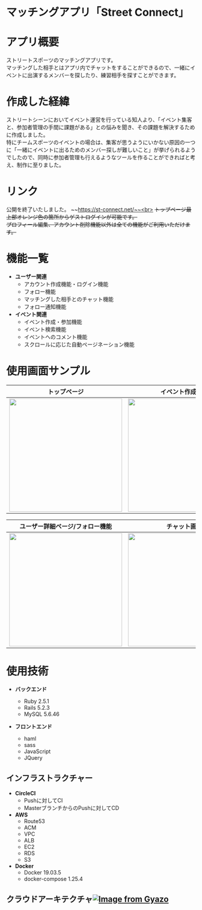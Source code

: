 # マッチングアプリ「Street Connect」

# アプリ概要
ストリートスポーツのマッチングアプリです。<br>
マッチングした相手とはアプリ内でチャットをすることができるので、一緒にイベントに出演するメンバーを探したり、練習相手を探すことができます。

# 作成した経緯
ストリートシーンにおいてイベント運営を行っている知人より、「イベント集客と、参加者管理の手間に課題がある」との悩みを聞き、その課題を解決するために作成しました。<br>特にチームスポーツのイベントの場合は、集客が思うようにいかない原因の一つに「一緒にイベントに出るためのメンバー探しが難しいこと」が挙げられるようでしたので、同時に参加者管理も行えるようなツールを作ることができればと考え、制作に至りました。

# リンク
公開を終了いたしました。
~~https://st-connect.net/~~<br>
~~トップページ最上部オレンジ色の箇所からゲストログインが可能です。~~<br>
~~プロフィール編集、アカウント削除機能以外は全ての機能がご利用いただけます。~~

# 機能一覧
- **ユーザー関連**
  - アカウント作成機能・ログイン機能
  - フォロー機能
  - マッチングした相手とのチャット機能
  - フォロー通知機能
- **イベント関連**
  - イベント作成・参加機能
  - イベント検索機能
  - イベントへのコメント機能
  - スクロールに応じた自動ページネーション機能

# 使用画面サンプル

| トップページ | イベント作成画面 | イベント詳細/コメント投稿画面 |
----|----|----
| <img src="https://i.gyazo.com/9ad82c0e5fb18e0472498eb7bebda380.png" width="300px"> | <img src="https://i.gyazo.com/1011cb60a6810a1344abbf37f9fe776c.png" width="300px"> | <img src="https://i.gyazo.com/5e810e77ac5305eb74c8666b0ec95242.png" width="300px"> |

| ユーザー詳細ページ/フォロー機能 | チャット画面 | フォロー通知一覧画面 |
----|----|----
| <img src="https://i.gyazo.com/b4129fd78361057fd82d271ca0ca03fb.png" width="300px"> | <img src="https://i.gyazo.com/6e7f0cf017c7766d4dcbfd6d38903a38.png" width="300px"> | <img src="https://i.gyazo.com/e9aa6047f5bb9094b2bcc95c902a7fb2.png" width="300px"> |


# 使用技術
- **バックエンド**
  - Ruby 2.5.1
  - Rails 5.2.3
  - MySQL 5.6.46

- **フロントエンド**
  - haml
  - sass
  - JavaScript
  - JQuery

## インフラストラクチャー
- **CircleCI**
  - Pushに対してCI
  - MasterブランチからのPushに対してCD
- **AWS**
  - Route53
  - ACM
  - VPC
  - ALB
  - EC2
  - RDS
  - S3
- **Docker**
  - Docker 19.03.5
  - docker-compose 1.25.4

## クラウドアーキテクチャ[![Image from Gyazo](https://i.gyazo.com/94e9265d0eac7d9076cb9705d3dbba71.png)](https://gyazo.com/94e9265d0eac7d9076cb9705d3dbba71)
